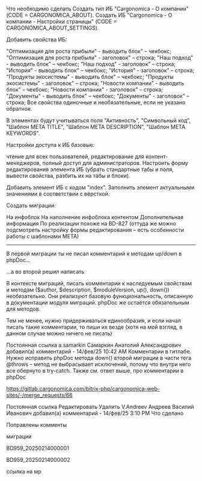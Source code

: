 Что необходимо сделать
Создать тип ИБ "Cargonomica - О компании" (CODE = CARGONOMICA_ABOUT).
Создать ИБ "Cargonomica - О компании - Настройки страницы" (CODE = CARGONOMICA_ABOUT_SETTINGS).

Добавить свойства ИБ:

"Оптимизация для роста прибыли" - выводить блок" – чекбокс;
"Оптимизация для роста прибыли" - заголовок" – строка;
"Наш подход" - выводить блок" – чекбокс;
"Наш подход" - заголовок" – строка;
"История" - выводить блок" – чекбокс;
"История" - заголовок" – строка;
"Продукты экосистемы" - выводить блок" – чекбокс;
"Продукты экосистемы" - заголовок" – строка;
"Новости компании" - выводить блок" – чекбокс;
"Новости компании" - заголовок" – строка;
"Документы" - выводить блок" – чекбокс;
"Документы" - заголовок" – строка;
Все свойства одиночные и необязательные, если не указано обратное.

В элементах будут учитываться поля "Активность", "Символьный код", "Шаблон META TITLE", "Шаблон META DESCRIPTION", "Шаблон META KEYWORDS".

Настройки доступа к ИБ базовые:

чтение для всех пользователей,
редактирование для контент-менеджеров,
полный доступ для администраторов.
Настроить форму редактирования элемента ИБ (убрать стандартные табы и поля, вывести свойства, разбить их на табы и блоки).

Добавить элемент ИБ с кодом "index". Заполнить элемент актуальными значениями в соответствии с вёрсткой.

Создать миграции:

На инфоблок
На наполнение инфоблока контентом
Дополнительная информация
По реализации похоже на BD-827 (оттуда же можно подсмотреть настройку формы редактирования – есть особенности работы с шаблонами META)




----------------------------------------------------------------------------------------------------------------------------------------------



В первой миграции ты не писал комментарий к методам up/down в phpDoc...

...а во второй решил написать


В контексте миграций, писать комментарии к наследуемым свойствам и методам ($author, $description, $moduleVersion, up(), down()) необязательно. Они реализуют базовую функциональность, описанную в документации модуля миграций. phpDoc же остаётся обязательным для методов.

Тем не менее, нужно придерживаться единообразия, и если начал писать такие комментарии, то пиши их везде (хотя на мой взгляд, в данном случае можно ничего не писать)

Постоянная ссылка
a.samarkin
Самаркин Анатолий Александрович добавил(а) комментарий - 14/фев/25 10:42 AM
Комментарии в гитлабе.
Нужно исправить phpDoc метода down() второй миграции в части тега @throws – метод не выбрасывает исключений, потому что внутри него все обернуто в try-catch.
Также см. ответ выше, про комментарии в phpDoc

https://gitlab.cargonomica.com/bitrix-php/cargonomica-web-sites/-/merge_requests/66

Постоянная ссылка Редактировать Удалить
V.Andreev
Андреев Василий Иванович добавил(а) комментарий - 14/фев/25 3:10 PM
Что сделано

Поправлены комменты 

 

миграции

BD959_20250214000001

BD959_20250214000002

 

ссылка на мр
